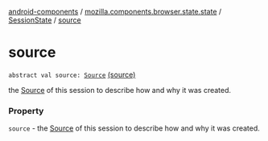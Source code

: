 [android-components](../../index.md) / [mozilla.components.browser.state.state](../index.md) / [SessionState](index.md) / [source](./source.md)

# source

`abstract val source: `[`Source`](-source/index.md) [(source)](https://github.com/mozilla-mobile/android-components/blob/master/components/browser/state/src/main/java/mozilla/components/browser/state/state/SessionState.kt#L33)

the [Source](-source/index.md) of this session to describe how and why it was created.

### Property

`source` - the [Source](-source/index.md) of this session to describe how and why it was created.